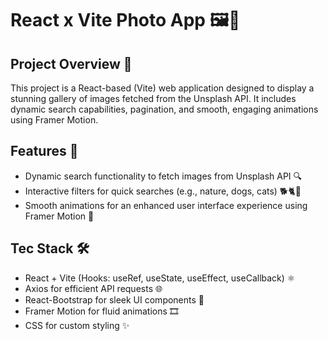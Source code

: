 # React x Vite Photo App 🖼️🌟

## Project Overview 📖

This project is a React-based (Vite) web application designed to display a stunning gallery of images fetched from the Unsplash API. It includes dynamic search capabilities, pagination, and smooth, engaging animations using Framer Motion.

## Features 🚀

- Dynamic search functionality to fetch images from Unsplash API 🔍
- Interactive filters for quick searches (e.g., nature, dogs, cats) 🐕🐈🌿
- Smooth animations for an enhanced user interface experience using Framer Motion 🌈

## Tec Stack 🛠️

- React + Vite (Hooks: useRef, useState, useEffect, useCallback) ⚛️
- Axios for efficient API requests 🌐
- React-Bootstrap for sleek UI components 💅
- Framer Motion for fluid animations 🎞️
- CSS for custom styling ✨


